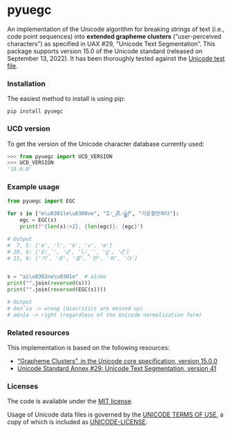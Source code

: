 # pyuegc
An implementation of the Unicode algorithm for breaking strings of text (i.e., code point sequences) into **extended grapheme clusters** (“user-perceived characters”) as specified in UAX #29, “Unicode Text Segmentation”. This package supports version&nbsp;15.0 of the Unicode standard (released on September&nbsp;13, 2022). It has been thoroughly tested against the [Unicode test file](https://www.unicode.org/Public/15.0.0/ucd/auxiliary/GraphemeBreakTest.txt).

### Installation
The easiest method to install is using pip:
```shell
pip install pyuegc
```

### UCD version
To get the version of the Unicode character database currently used:
```python
>>> from pyuegc import UCD_VERSION
>>> UCD_VERSION
'15.0.0'
```

### Example usage
```python
from pyuegc import EGC

for s in ["e\u0301le\u0300ve", "Z̷̳̎a̸̛ͅl̷̻̇g̵͉̉o̸̰͒", "기운찰만하다"]:
    egc = EGC(s)
    print(f"{len(s):>2}, {len(egc)}: {egc}")

# Output
#  7, 5: ['é', 'l', 'è', 'v', 'e']
# 20, 5: ['Z̷̳̎', 'a̸̛ͅ', 'l̷̻̇', 'g̵͉̉', 'o̸̰͒']
# 15, 6: ['기', '운', '찰', '만', '하', '다']


s = "ai\u0302ne\u0301e"  # aînée
print("".join(reversed(s)))
print("".join(reversed(EGC(s))))

# Output
# éen̂ia -> wrong (diacritics are messed up)
# eénîa -> right (regardless of the Unicode normalization form)
```

### Related resources
This implementation is based on the following resources:
- [“Grapheme Clusters”, in the Unicode core specification, version&nbsp;15.0.0](https://www.unicode.org/versions/Unicode15.0.0/ch03.pdf#G52443)
- [Unicode Standard Annex #29: Unicode Text Segmentation, version&nbsp;41](https://www.unicode.org/reports/tr29/tr29-41.html)

### Licenses
The code is available under the [MIT license](https://github.com/mlodewijck/pyuegc/blob/main/LICENSE).

Usage of Unicode data files is governed by the [UNICODE TERMS OF USE](https://www.unicode.org/copyright.html), a copy of which is included as [UNICODE-LICENSE](https://github.com/mlodewijck/pyuegc/blob/main/UNICODE-LICENSE).
